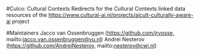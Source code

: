 #Culco: Cultural Contexts
Redirects for the Cultural Contexts linked data resources of the 
https://www.cultural-ai.nl/projects/aicult-culturally-aware-ai project

#Maintainers
Jacco van Ossenbruggen (https://github.com/jrvosse, mailto:jacco.van.ossenbruggen@vu.nl)
Andrei Nesterov (https://github.com/AndreiNesterov, mailto:nesterov@cwi.nl)

